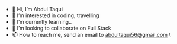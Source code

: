 - 👋 Hi, I’m Abdul Taqui
- 👀 I’m interested in coding, travelling
- 🌱 I’m currently learning..
- 💞️ I’m looking to collaborate on Full Stack 
- 📫 How to reach me, send an email to abdultaqui56@gmail.com
\


<!---
abdultaqui56/abdultaqui56 is a ✨ special ✨ repository because its `README.md` (this file) appears on your GitHub profile.
You can click the Preview link to take a look at your changes.
--->

